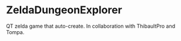 # ZeldaDungeonExplorer
QT zelda game that auto-create. In collaboration with ThibaultPro and Tompa. 
